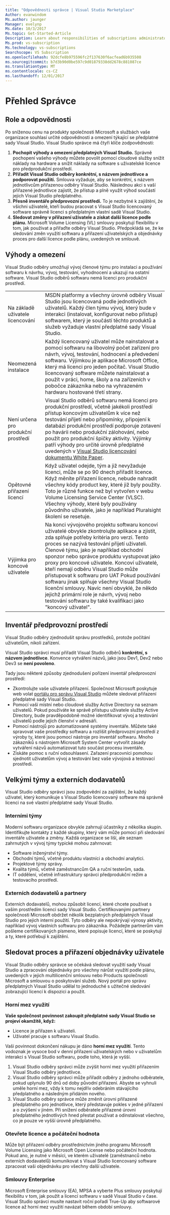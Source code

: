 ```yaml
---
title: "Odpovědnosti správce | Visual Studio Marketplace"
Author: evanwindom
Ms.author: jaunger
Manager: evelynp
Ms.date: 10/3/2017
Ms.topic: Get-Started-Article
Description: Learn about responsibilities of subscriptions administrators.
Ms.prod: vs-subscription
Ms.technology: vs-subscriptions
Searchscope: VS Subscription
ms.openlocfilehash: 92dcfe8b975596fc2f137630f6acfead6b935508
ms.sourcegitcommit: b7d3b90d0be597c9d01879338dd2678c881087ce
ms.translationtype: MT
ms.contentlocale: cs-CZ
ms.lasthandoff: 12/01/2017
---
```

# <a name="administrator-overview"></a>Přehled Správce
## <a name="roles--responsibilities"></a>Role a odpovědnosti
Po sníženou cenu na produkty společnosti Microsoft a službách vaše organizace souhlasí určité odpovědnosti a omezení týkající se předplatné sady Visual Studio. Visual Studio správce má čtyři klíče zodpovědnosti:
1.  **Pochopit výhody a omezení předplatných Visual Studio.** Správně pochopení vašeho výhody můžete povolit pomocí cloudové služby snížit náklady na hardware a snížit náklady na software s uživatelské licence pro předprodukční prostředí. 
2.  **Přiřadit Visual Studio odběry konkrétní, s názvem jednotlivce a podporovat použití.** Smlouva vyžaduje, aby se konkrétní, s názvem jednotlivcům přiřazenou odběry Visual Studio. Následnou akci s vaší přiřazené jednotlivce zajistit, že přístup a plně využít výhod součástí jejich Visual Studio předplatného.
3.  **Přesně inventáře předprovozní prostředí.** To je nezbytné k zajištění, že všichni uživatelé, kteří budou pracovat s Visual Studio licencovaný software správně licenci s předplatným vlastní sadě Visual Studio. 
4.  **Sledovat změny v přiřazení uživatele a získat další licence podle plánu.** Microsoft Volume Licensing (VL) smlouvy poskytují flexibilitu v tom, jak používat a přiřaďte odběry Visual Studio. Předpokládá se, že ke sledování změn využití softwaru a přiřazení uživatelských a objednávky proces pro další licence podle plánu, uvedených ve smlouvě.

## <a name="benefits-and-limitations"></a>Výhody a omezení
Visual Studio odběry umožňují vývoj členové týmu pro instalaci a používání softwaru k návrhu, vývoj, testování, vyhodnocení a ukazují na ostatní software. Visual Studio odběrů softwaru nemá licenci pro produkční prostředí. 

|                                          |                                                                                                                                                                                                                                                                                                                                                                                                                                                                                                                                                                                                                            |
|------------------------------------------|----------------------------------------------------------------------------------------------------------------------------------------------------------------------------------------------------------------------------------------------------------------------------------------------------------------------------------------------------------------------------------------------------------------------------------------------------------------------------------------------------------------------------------------------------------------------------------------------------------------------------|
| Na základě uživatele licencování                     | MSDN platformy a všechny úrovně odběry Visual Studio jsou licencovaná podle jednotlivých uživatelů. Každý člen týmu vývoj, který bude v interakci (instalovat, konfigurovat nebo přístup) softwarem, který je součástí těchto produktů a služeb vyžaduje vlastní předplatné sady Visual Studio.                                                                                                                                                                                                                                                                                                                                  |
| Neomezená instalace                  | Každý licencovaný uživatel může nainstalovat a pomocí softwaru na libovolný počet zařízení pro návrh, vývoj, testování, hodnocení a předvedení softwaru. Výjimkou je aplikace Microsoft Office, který má licenci pro jeden počítač. Visual Studio licencovaný software můžete nainstalovat a použít v práci, home, školy a na zařízeních v pobočce zákazníka nebo na vyhrazeném hardwaru hostované třetí strany.                                                                                                                                                                                                                                  |
| Není určena pro produkční prostředí | Visual Studio odběrů softwaru nemá licenci pro produkční prostředí, včetně jakékoli prostředí přístup koncovým uživatelům k více než testování přijetí nebo připomínky, připojení k databázi produkční prostředí podporuje zotavení po havárii nebo produkční zálohování, nebo použít pro produkční špičky aktivity. Výjimky patří výhody pro určité úrovně předplatné uvedených v [Visual Studio licencování dokumentu White Paper](http://aka.ms/vslicensing).                                                                                            |
| Opětovné přiřazení licencí                     | Když uživatel odejde, tým a již nevyžaduje licenci, může se po 90 dnech přiřadit licence. Když měníte přiřazení licence, nebude nahradit všechny kódy product key, které již byly použity. Toto je různé funkce než byl vytvořen v webu Volume Licensing Service Center (VLSC). Všechny výhody, které byly používány původního uživatele, jako je například Pluralsight školení se resetuje.                                                                                                                                                                                                                                                 |
| Výjimka pro koncové uživatele                  | Na konci vývojového projektu softwaru koncoví uživatelé obvykle zkontrolujte aplikace a zjistit, zda splňuje potřeby kritéria pro verzi. Tento proces se nazývá testování přijetí uživateli. Členové týmu, jako je například obchodní sponzor nebo správce produktu vystupovat jako proxy pro koncové uživatele. Koncoví uživatelé, kteří nemají odběru Visual Studio může přistupovat k softwaru pro UAT Pokud používání softwaru jinak splňuje všechny Visual Studio licenční smlouvy. Navíc není obvyklé, že někdo jejichž primární role je návrh, vývoj nebo testování softwaru by také kvalifikaci jako "koncový uživatel". |

## <a name="inventory-of-pre-production-environment"></a>Inventář předprovozní prostředí
Visual Studio odběry zjednodušit správu prostředků, protože počítání uživatelům, nikoli zařízení.

Visual Studio správci musí přiřadit Visual Studio odběrů **konkrétní, s názvem jednotlivce**. Konvence vytváření názvů, jako jsou Dev1, Dev2 nebo Dev3 se **není povoleno**.

Tady jsou některé způsoby zjednodušení pořízení inventář předprovozní prostředí:
- Zkontrolujte vaše uživatele přiřazení. Společnost Microsoft poskytuje web volat [portálu pro správu Visual Studio](https://manage.visualstudio.com/) můžete sledovat přiřazení předplatné sady Visual Studio.
- Pomocí vaší místní nebo cloudové služby Active Directory na seznam uživatelů. Pokud používáte ke správě přístupu uživatele služby Active Directory, bude pravděpodobně možné identifikovat vývoj a testování uživatelů podle jejich členství v adresáři.
- Pomocí nástrojů pro automatizované systémy inventáře. Můžete také spravovat vaše prostředky softwaru a rozlišit předprovozní prostředí z výroby ty, které jsou pomocí nástroje pro inventář softwaru. Mnoho zákazníků s nástrojem Microsoft System Center vytvořit zásady vytváření názvů automatizovat tuto součást procesu inventáře.
- Získáte pomoc s ruční odsouhlasení. Zařazení pracovníci pomohou sjednotit uživatelům vývoj a testování bez vaše vývojová a testovací prostředí. 

## <a name="large-teams-and-external-contractors"></a>Velkými týmy a externích dodavatelů
Visual Studio odběry správci jsou zodpovědní za zajištění, že každý uživatel, který komunikuje s Visual Studio licencovaný software má správně licenci na své vlastní předplatné sady Visual Studio.
### <a name="internal-teams"></a>Interními týmy
Moderní softwaru organizace obvykle zahrnují účastníky z několika skupin. Identifikujte kontakty z každé skupiny, který vám může pomoci při sledování inventáře uživatele a změny. Každá organizace se liší, ale seznam zahrnutých v vývoj týmy typické mohou zahrnovat:
- Software inženýrství týmy. 
- Obchodní týmů, včetně produktu vlastníci a obchodní analytici.
- Projektové týmy správy. 
- Kvalita týmů, včetně zaměstnancům QA a ruční testerům, sada.
- IT oddělení, včetně infrastruktury správci předprodukční režim a testovacího prostředí.

### <a name="external-contractors-and-partners"></a>Externích dodavatelů a partnery
Externích dodavatelů, mohou způsobit licencí, které chcete používat s vaším prostředím licenci sady Visual Studio. Certifikovanými partnery společnosti Microsoft obdržet několik bezplatných předplatných Visual Studio pro jejich interní použití. Tyto odběry ale nepokrývají výnosy aktivity, například vývoj vlastních softwaru pro zákazníka. Požádejte partnerům vám pošleme certifikovaných písmeno, které popisuje licencí, které se poskytují a ty, které potřebují k zajištění.

## <a name="track-user-assignment-and-process-orders"></a>Sledovat proces a přiřazení objednávky uživatele
Visual Studio odběry správce se očekává sledovat využití sady Visual Studio a zpracování objednávky pro všechny nárůst využití podle plánu, uvedených v jejich multilicenční smlouvu nebo Products společnosti Microsoft a smlouvou o poskytování služeb. Nový portál pro správu předplatných Visual Studio udělal to jednoduché s užitečné sledování zobrazující licencí k dispozici a použít.
### <a name="high-water-mark-of-usage"></a>Horní mez využití
**Vaše společnost povinnost zakoupit předplatné sady Visual Studio se projeví okamžitě, když:**
- Licence je přiřazen k uživateli.
- Uživatel pracuje s softwaru Visual Studio.

Vaši povinnost dokončení nákupu je dáno **horní mez využití**. Tento vodoznak je vysoce bod v denní přiřazení uživatelských nebo v uživatelům interakci s Visual Studio softwaru, podle toho, která je vyšší.
1.  Visual Studio odběry správci může zvýšit horní mez využití přiřazením Visual Studio odběry jednotlivce.
2.  Visual Studio odběry správci může přiřadit odběry z jednoho odběratele, pokud uplynulo 90 dnů od doby původní přiřazení. Abyste se vyhnuli uměle horní mez, vždy k tomu nejdřív odebráním stávajícího předplatného a následným přidáním nového.
3.  Visual Studio odběry správce může změnit úrovni přiřazené předplatného pro jednotlivce, který představuje pokles v jedné přiřazení a o zvýšení v jiném. Při snížení odběratele přiřazené úrovni předplatného jednotlivých hned přestat používat a odinstalovat všechno, co je pouze ve vyšší úrovně předplatného. 

### <a name="open-license-and-open-value"></a>Otevřete licence a počáteční hodnota
Může být přiřazení odběry prostřednictvím jiného programu Microsoft Volume Licensing jako Microsoft Open License nebo počáteční hodnota. Pokud ano, je nutné v měsíci, ve kterém uživatelé (zaměstnanců nebo externích dodavatelů) komunikovat s Visual Studio licencovaný software zpracovat vaši objednávku pro všechny další uživatele.
### <a name="enterprise-agreements"></a>Smlouvy Enterprise
Microsoft Enterprise smlouvy (EA), MPSA a vyberte Plus smlouvy poskytují flexibilitu v tom, jak použít a licencí softwaru v sadě Visual Studio v čase. Visual Studio správci musíte nastavit roční pořadí True-Up aby softwarové licence až horní mez využití navázat během období smlouvy.